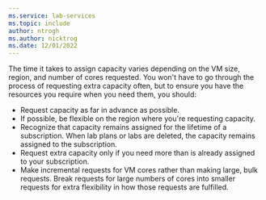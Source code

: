 ```yaml
---
ms.service: lab-services
ms.topic: include
author: ntrogh
ms.author: nicktrog
ms.date: 12/01/2022
---
```


The time it takes to assign capacity varies depending on the VM size, region, and number of cores requested.  You won't have to go through the process of requesting extra capacity often, but to ensure you have the resources you require when you need them, you should:

- Request capacity as far in advance as possible.
- If possible, be flexible on the region where you're requesting capacity.
- Recognize that capacity remains assigned for the lifetime of a subscription. When lab plans or labs are deleted, the capacity remains assigned to the subscription. 
- Request extra capacity only if you need more than is already assigned to your subscription. 
- Make incremental requests for VM cores rather than making large, bulk requests. Break requests for large numbers of cores into smaller requests for extra flexibility in how those requests are fulfilled.